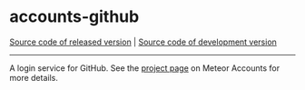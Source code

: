 # accounts-github
[Source code of released version](https://github.com/meteor/meteor/tree/master/packages/accounts-github) | [Source code of development version](https://github.com/meteor/meteor/tree/devel/packages/accounts-github)
***

A login service for GitHub. See the [project page](https://www.meteor.com/accounts) on Meteor Accounts for more details.
